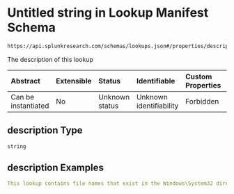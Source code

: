 # Untitled string in Lookup Manifest Schema

```txt
https://api.splunkresearch.com/schemas/lookups.json#/properties/description
```

The description of this lookup

| Abstract            | Extensible | Status         | Identifiable            | Custom Properties | Additional Properties | Access Restrictions | Defined In                                                               |
| :------------------ | :--------- | :------------- | :---------------------- | :---------------- | :-------------------- | :------------------ | :----------------------------------------------------------------------- |
| Can be instantiated | No         | Unknown status | Unknown identifiability | Forbidden         | Allowed               | none                | [lookups.spec.json*](../../out/lookups.spec.json "open original schema") |

## description Type

`string`

## description Examples

```yaml
This lookup contains file names that exist in the Windows\System32 directory

```
